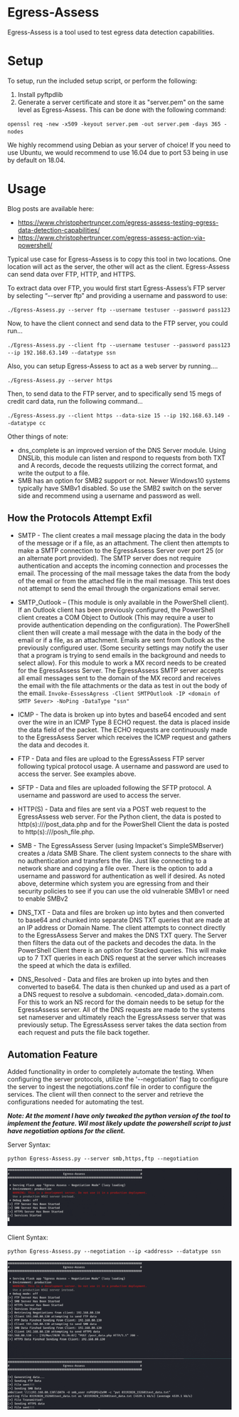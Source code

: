 Egress-Assess
=============

Egress-Assess is a tool used to test egress data detection capabilities.

Setup
=====

To setup, run the included setup script, or perform the following:

1.  Install pyftpdlib
2.  Generate a server certificate and store it as "server.pem" on the same level as Egress-Assess.  This can be done with the following command:

`openssl req -new -x509 -keyout server.pem -out server.pem -days 365 -nodes`

We highly recommend using Debian as your server of choice! If you need to use Ubuntu, we would recommend to use 16.04 due to port 53 being in use by default on 18.04.

Usage
=====

Blog posts are available here: 

* https://www.christophertruncer.com/egress-assess-testing-egress-data-detection-capabilities/
* https://www.christophertruncer.com/egress-assess-action-via-powershell/

Typical use case for Egress-Assess is to copy this tool in two locations.  One location will act as the server, the other will act as the client.  Egress-Assess can send data over FTP, HTTP, and HTTPS.

To extract data over FTP, you would first start Egress-Assess’s FTP server by selecting “--server ftp” and providing a username and password to use:

`./Egress-Assess.py --server ftp --username testuser --password pass123`

Now, to have the client connect and send data to the FTP server, you could run...

`./Egress-Assess.py --client ftp --username testuser --password pass123 --ip 192.168.63.149 --datatype ssn`

Also, you can setup Egress-Assess to act as a web server by running....

`./Egress-Assess.py --server https`

Then, to send data to the FTP server, and to specifically send 15 megs of credit card data, run the following command...

`./Egress-Assess.py --client https --data-size 15 --ip 192.168.63.149 --datatype cc`

Other things of note:
- dns_complete is an improved version of the DNS Server module. Using DNSLib, this module can listen and respond to requests from both TXT and A records, decode the requests utilizing the correct format, and write the output to a file.
- SMB has an option for SMB2 support or not. Newer Windows10 systems typically have SMBv1 disabled. So use the SMB2 switch on the server side and recommend using a username and password as well.


How the Protocols Attempt Exfil
-----
- SMTP - The client creates a mail message placing the data in the body of the message or if a file, as an attachment. The client then attempts to make a SMTP connection to the EgressAssess Server over port 25 (or an alternate port provided). The SMTP server does not require authentication and accepts the incoming connection and processes the email. The processing of the mail message takes the data from the body of the email or from the attached file in the mail message. This test does not attempt to send the email through the organizations email server.

- SMTP_Outlook – (This module is only available in the PowerShell client). If an Outlook client has been previously configured, the PowerShell client creates a COM Object to Outlook (This may require a user to provide authentication depending on the configuration). The PowerShell client then will create a mail message with the data in the body of the email or if a file, as an attachment. Emails are sent from Outlook as the previously configured user. (Some security settings may notify the user that a program is trying to send emails in the background and needs to select allow). For this module to work a MX record needs to be created for the EgressAssess Server. The EgressAssess SMTP server accepts all email messages sent to the domain of the MX record and receives the email with the file attachments or the data as test in out the body of the email. 
`Invoke-EssessAgress -Client SMTPOutlook -IP <domain of SMTP Sever> -NoPing -DataType "ssn"`

- ICMP - The data is broken up into bytes and base64 encoded and sent over the wire in an ICMP Type 8 ECHO request. the data is placed inside the data field of the packet. The ECHO requests are continuously made to the EgressAsess Server which receives the ICMP request and gathers the data and decodes it. 

- FTP - Data and files are upload to the EgressAssess FTP server following typical protocol usage. A username and password are used to access the server. See examples above.

- SFTP - Data and files are uploaded following the SFTP protocol. A username and password are used to access the server.

- HTTP(S) - Data and files are sent via a POST web request to the EgressAssess web server. For the Python client, the data is posted to http(s)://<IP or FQDN>/post_data.php and for the PowerShell Client the data is posted to http(s)://<IP or FQDN>/posh_file.php.

- SMB - The EgressAssess Server (using Impacket's SimpleSMBserver) creates a /data SMB Share. The client system connects to the share with no authentication and transfers the file. Just like connecting to a network share and copying a file over. There is the option to add a username and password for authentication as well if desired. As noted above, determine which system you are egressing from and their security policies to see if you can use the old vulnerable SMBv1 or need to enable SMBv2

- DNS_TXT - Data and files are broken up into bytes and then converted to base64 and chunked into separate DNS TXT queries that are made at an IP address or Domain Name. The client attempts to connect directly to the EgressAssess Server and makes the DNS TXT query. The Server then filters the data out of the packets and decodes the data. In the PowerShell Client there is an option for Stacked queries. This will make up to 7 TXT queries in each DNS request at the server which increases the speed at which the data is exfilled.

- DNS_Resolved - Data and files are broken up into bytes and then converted to base64. The data is then chunked up and used as a part of a DNS request to resolve a subdomain. <encoded_data>.domain.com. For this to work an NS record for the domain needs to be setup for the EgressAssess server. All of the DNS requests are made to the systems set nameserver and ultimately reach the EgressAssess server that was previously setup. The EgressAssess server takes the data section from each request and puts the file back together.

Automation Feature
-----

Added functionality in order to completely automate the testing. When configuring the server protocols, utilize the '--negotiation' flag to configure the 
server to ingest the negotiations.conf file in order to configure the services. The client will then connect to the server and retrieve the configurations
needed for automating the test.

***Note: At the moment I have only tweaked the python version of the tool to implement the feature. Wil most likely
update the powershell script to just have negotiation options for the client.***

Server Syntax:
```
python Egress-Assess.py --server smb,https,ftp --negotiation
```
![image](./screenshots/server-starting.png)


Client Syntax:

```
python Egress-Assess.py --negotiation --ip <address> --datatype ssn
```

![image](./screenshots/client-completion.png)